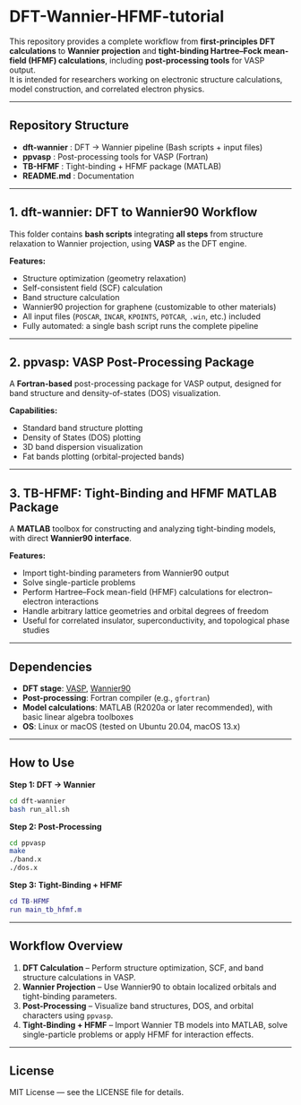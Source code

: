 # DFT-Wannier-HFMF-tutorial

This repository provides a complete workflow from **first-principles DFT calculations** to **Wannier projection** and **tight-binding Hartree–Fock mean-field (HFMF) calculations**, including **post-processing tools** for VASP output.  
It is intended for researchers working on electronic structure calculations, model construction, and correlated electron physics.

---

## Repository Structure

- **dft-wannier** : DFT → Wannier pipeline (Bash scripts + input files)  
- **ppvasp** : Post-processing tools for VASP (Fortran)  
- **TB-HFMF** : Tight-binding + HFMF package (MATLAB)  
- **README.md** : Documentation  

---

## 1. dft-wannier: DFT to Wannier90 Workflow

This folder contains **bash scripts** integrating **all steps** from structure relaxation to Wannier projection, using **VASP** as the DFT engine.

**Features:**
- Structure optimization (geometry relaxation)
- Self-consistent field (SCF) calculation
- Band structure calculation
- Wannier90 projection for graphene (customizable to other materials)
- All input files (`POSCAR`, `INCAR`, `KPOINTS`, `POTCAR`, `.win`, etc.) included
- Fully automated: a single bash script runs the complete pipeline

---

## 2. ppvasp: VASP Post-Processing Package

A **Fortran-based** post-processing package for VASP output, designed for band structure and density-of-states (DOS) visualization.

**Capabilities:**
- Standard band structure plotting
- Density of States (DOS) plotting
- 3D band dispersion visualization
- Fat bands plotting (orbital-projected bands)

---

## 3. TB-HFMF: Tight-Binding and HFMF MATLAB Package

A **MATLAB** toolbox for constructing and analyzing tight-binding models, with direct **Wannier90 interface**.

**Features:**
- Import tight-binding parameters from Wannier90 output
- Solve single-particle problems
- Perform Hartree–Fock mean-field (HFMF) calculations for electron–electron interactions
- Handle arbitrary lattice geometries and orbital degrees of freedom
- Useful for correlated insulator, superconductivity, and topological phase studies

---

## Dependencies

- **DFT stage**: [VASP](https://www.vasp.at/), [Wannier90](http://www.wannier.org/)  
- **Post-processing**: Fortran compiler (e.g., `gfortran`)  
- **Model calculations**: MATLAB (R2020a or later recommended), with basic linear algebra toolboxes  
- **OS**: Linux or macOS (tested on Ubuntu 20.04, macOS 13.x)  

---

## How to Use

**Step 1: DFT → Wannier**
```bash
cd dft-wannier
bash run_all.sh
```

**Step 2: Post-Processing**
```bash
cd ppvasp
make
./band.x
./dos.x
```

**Step 3: Tight-Binding + HFMF**
```matlab
cd TB-HFMF
run main_tb_hfmf.m
```

---

## Workflow Overview

1. **DFT Calculation** – Perform structure optimization, SCF, and band structure calculations in VASP.  
2. **Wannier Projection** – Use Wannier90 to obtain localized orbitals and tight-binding parameters.  
3. **Post-Processing** – Visualize band structures, DOS, and orbital characters using `ppvasp`.  
4. **Tight-Binding + HFMF** – Import Wannier TB models into MATLAB, solve single-particle problems or apply HFMF for interaction effects.  

---

## License
MIT License — see the LICENSE file for details.
